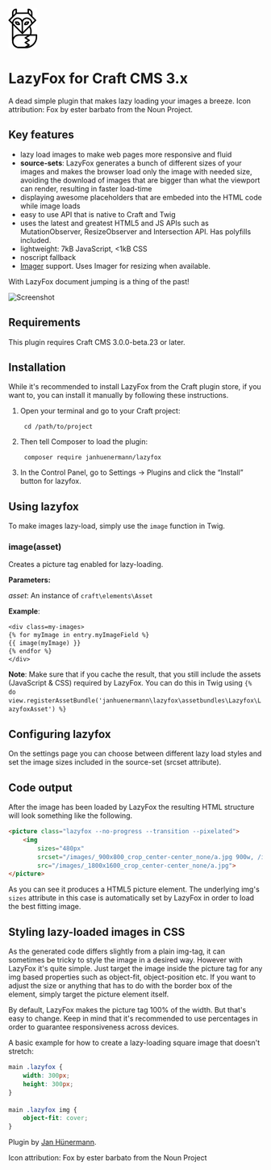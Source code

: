 <img src="resources/img/lazyfox-icon.png" height=80px>

# LazyFox for Craft CMS 3.x

A dead simple plugin that makes lazy loading your images a breeze. Icon attribution: Fox by ester barbato from the Noun Project.

## Key features

- lazy load images to make web pages more responsive and fluid
- **source-sets**: LazyFox generates a bunch of different sizes of your images and makes the browser load only the image with needed size, avoiding the download of images that are bigger than what the viewport can render, resulting in faster load-time 
- displaying awesome placeholders that are embeded into the HTML code while image loads
- easy to use API that is native to Craft and Twig
- uses the latest and greatest HTML5 and JS APIs such as MutationObserver, ResizeObserver and Intersection API. Has polyfills included.
- lightweight: 7kB JavaScript, <1kB CSS
- noscript fallback
- [Imager](https://github.com/aelvan/Imager-Craft) support. Uses Imager for resizing when available.

With LazyFox document jumping is a thing of the past!

![Screenshot](resources/img/lazyfox-screencap.gif)

## Requirements

This plugin requires Craft CMS 3.0.0-beta.23 or later.

## Installation

While it's recommended to install LazyFox from the Craft plugin store, if you want to, you can install it manually by following these instructions.

1. Open your terminal and go to your Craft project:

        cd /path/to/project

2. Then tell Composer to load the plugin:

        composer require janhuenermann/lazyfox

3. In the Control Panel, go to Settings → Plugins and click the “Install” button for lazyfox.

## Using lazyfox

To make images lazy-load, simply use the `image` function in Twig.

### image(asset)
Creates a picture tag enabled for lazy-loading. 

**Parameters:**

_asset_: An instance of `craft\elements\Asset`

**Example**:
```twig
<div class=my-images>
{% for myImage in entry.myImageField %}
{{ image(myImage) }}
{% endfor %}
</div>
```

**Note**: Make sure that if you cache the result, that you still include the assets (JavaScript & CSS) required by LazyFox. You can do this in Twig using `{% do view.registerAssetBundle('janhuenermann\lazyfox\assetbundles\Lazyfox\LazyfoxAsset') %}`

## Configuring lazyfox

On the settings page you can choose between different lazy load styles and set the image sizes included in the source-set (srcset attribute).

## Code output

After the image has been loaded by LazyFox the resulting HTML structure will look something like the following.

```html 
<picture class="lazyfox --no-progress --transition --pixelated">
    <img 
    	sizes="480px" 
    	srcset="/images/_900x800_crop_center-center_none/a.jpg 900w, /images/_1800x1600_crop_center-center_none/a.jpg 1800w" 
    	src="/images/_1800x1600_crop_center-center_none/a.jpg">
</picture>
```

As you can see it produces a HTML5 picture element. The underlying img's `sizes` attribute in this case is automatically set by LazyFox in order to load the best fitting image.


## Styling lazy-loaded images in CSS

As the generated code differs slightly from a plain img-tag, it can sometimes be tricky to style the image in a desired way. However with LazyFox it's quite simple. Just target the image inside the picture tag for any img based properties such as object-fit, object-position etc. If you want to adjust the size or anything that has to do with the border box of the element, simply target the picture element itself. 

By default, LazyFox makes the picture tag 100% of the width. But that's easy to change. Keep in mind that it's recommended to use percentages in order to guarantee responsiveness across devices.

A basic example for how to create a lazy-loading square image that doesn't stretch:

```css 
main .lazyfox {
	width: 300px;
	height: 300px;
}

main .lazyfox img {
	object-fit: cover;
}
```

Plugin by [Jan Hünermann](https://janhuenermann.com).

Icon attribution: Fox by ester barbato from the Noun Project